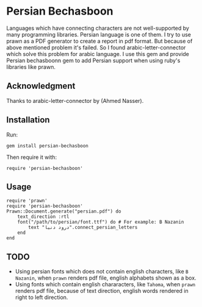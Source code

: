 Persian Bechasboon
==================

Languages which have connecting characters are not well-supported by many programming libraries.
Persian language is one of them. I try to use prawn as a PDF generator to create a report in pdf format.
But because of above mentioned problem it's failed. So I found arabic-letter-connector
which solve this problem for arabic language. I use this gem and provide Persian bechasboonn gem to add Persian
support when using ruby's libraries like prawn.

Acknowledgment
--------------

Thanks to arabic-letter-connector by (Ahmed Nasser).

Installation
------------

Run:

	gem install persian-bechasboon

Then require it with:

	require 'persian-bechasboon'

Usage
-----

	require 'prawn'
	require 'persian-bechasboon'
	Prawn::Document.generate("persian.pdf") do
		text_direction :rtl
		font("/path/to/persian/font.ttf") do # For example: B Nazanin
			text "درود دنیا".connect_persian_letters
		end
	end

TODO
----

* Using persian fonts which does not contain english characters, like `B Nazanin`, when `prawn` renders pdf file, english alphabets shown as a box.
* Using fonts which contain english chararacters, like `Tahoma`, when `prawn` renders pdf file, because of text direction, english words rendered in right to left direction.
